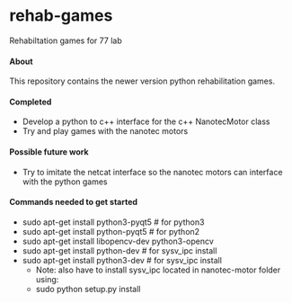 # rehab-games
Rehabiltation games for 77 lab


#### About
This repository contains the newer version python rehabilitation games. 

#### Completed
* Develop a python to c++ interface for the c++ NanotecMotor class
* Try and play games with the nanotec motors

#### Possible future work
* Try to imitate the netcat interface so the nanotec motors can interface with the python games


#### Commands needed to get started
* sudo apt-get install python3-pyqt5   # for python3
* sudo apt-get install python-pyqt5    # for python2
* sudo apt-get install libopencv-dev python3-opencv
* sudo apt-get install python-dev   # for sysv_ipc install
* sudo apt-get install python3-dev # for sysv_ipc install
  * Note: also have to install sysv_ipc located in nanotec-motor folder using:
  * sudo python setup.py install



